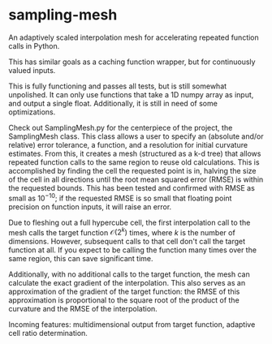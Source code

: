 # sampling-mesh
An adaptively scaled interpolation mesh for accelerating repeated function calls in Python.

This has similar goals as a caching function wrapper, but for continuously valued inputs.

This is fully functioning and passes all tests, but is still somewhat unpolished. It can only use functions that take a 1D numpy array as input, and output a single float. Additionally, it is still in need of some optimizations.

Check out SamplingMesh.py for the centerpiece of the project, the SamplingMesh class. This class allows a user to specify an (absolute and/or relative) error tolerance, a function, and a resolution for initial curvature estimates. From this, it creates a mesh (structured as a k-d tree) that allows repeated function calls to the same region to reuse old calculations. This is accomplished by finding the cell the requested point is in, halving the size of the cell in all directions until the root mean squared error (RMSE) is within the requested bounds. This has been tested and confirmed with RMSE as small as $10^{-10}$; if the requested RMSE is so small that floating point precision on function inputs, it will raise an error.

Due to fleshing out a full hypercube cell, the first interpolation call to the mesh calls the target function $\mathcal{O} \left(2^{k}\right)$ times, where $k$ is the number of dimensions. However, subsequent calls to that cell don't call the target function at all. If you expect to be calling the function many times over the same region, this can save significant time.

Additionally, with no additional calls to the target function, the mesh can calculate the exact gradient of the interpolation. This also serves as an approximation of the gradient of the target function: the RMSE of this approximation is proportional to the square root of the product of the curvature and the RMSE of the interpolation.

Incoming features: multidimensional output from target function, adaptive cell ratio determination.
